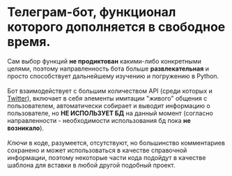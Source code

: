 # **Телеграм-бот**, функционал которого дополняется в свободное время. #
Сам выбор функций **не продиктован** какими-либо конкретными целями, поэтому направленность бота больше **развлекательная** и просто способствует дальнейшему изучению и погружению в Python.
<br>
<br>
Бот взаимодействует с большим количеством API (среди которых и [Twitter](https://developer.twitter.com/en/docs/twitter-api)), включает в себя элементы имитации "живого" общения с пользователем, автоматически собирает и выводит информацию о пользователе, но **НЕ ИСПОЛЬЗУЕТ БД** на данный момент (согласно направленности - необходимости использования бд пока **не возникало**).
<br>
<br>
*Ключи* в коде, разумеется, отсутствуют, но большинство комментариев сохранено и может использоваться в качестве справочной информации, поэтому некоторые части кода подойдут в качестве шаблона для вставки в любой другой подобный проект.